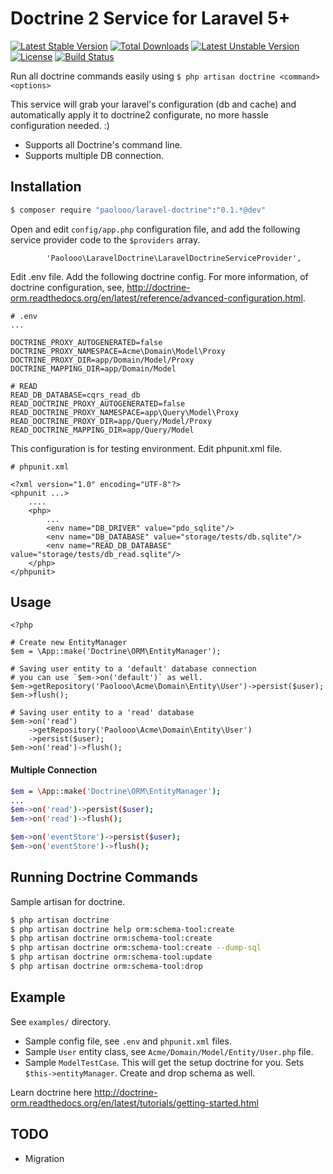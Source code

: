 # Doctrine 2 Service for Laravel 5+

[![Latest Stable Version](https://poser.pugx.org/paolooo/laravel-doctrine/v/stable.svg)](https://packagist.org/packages/paolooo/laravel-doctrine)
[![Total Downloads](https://poser.pugx.org/paolooo/laravel-doctrine/downloads.svg)](https://packagist.org/packages/paolooo/laravel-doctrine)
[![Latest Unstable Version](https://poser.pugx.org/paolooo/laravel-doctrine/v/unstable.svg)](https://packagist.org/packages/paolooo/laravel-doctrine)
[![License](https://poser.pugx.org/paolooo/laravel-doctrine/license.svg)](https://packagist.org/packages/paolooo/laravel-doctrine)
[![Build Status](https://travis-ci.org/paolooo/coffee-espresso-two-shots.svg?branch=master)](https://travis-ci.org/paolooo/coffee-espresso-two-shots)

Run all doctrine commands easily using `$ php artisan doctrine <command> <options>`

This service will grab your laravel's configuration (db and cache) and automatically apply it to doctrine2 configurate, no more hassle configuration needed. :)

* Supports all Doctrine's command line.
* Supports multiple DB connection.

## Installation

```bash
$ composer require "paolooo/laravel-doctrine":"0.1.*@dev"
```

Open and edit `config/app.php` configuration file, and add the following service provider code to the `$providers` array.

```
        'Paolooo\LaravelDoctrine\LaravelDoctrineServiceProvider',
```

Edit .env file. Add the following doctrine config. For more information,
of doctrine configuration, see, http://doctrine-orm.readthedocs.org/en/latest/reference/advanced-configuration.html.

```
# .env
...

DOCTRINE_PROXY_AUTOGENERATED=false
DOCTRINE_PROXY_NAMESPACE=Acme\Domain\Model\Proxy
DOCTRINE_PROXY_DIR=app/Domain/Model/Proxy
DOCTRINE_MAPPING_DIR=app/Domain/Model

# READ
READ_DB_DATABASE=cqrs_read_db
READ_DOCTRINE_PROXY_AUTOGENERATED=false
READ_DOCTRINE_PROXY_NAMESPACE=app\Query\Model\Proxy
READ_DOCTRINE_PROXY_DIR=app/Query/Model/Proxy
READ_DOCTRINE_MAPPING_DIR=app/Query/Model
```

This configuration is for testing environment. Edit phpunit.xml file.

```
# phpunit.xml

<?xml version="1.0" encoding="UTF-8"?>
<phpunit ...>
    ....
    <php>
        ...
        <env name="DB_DRIVER" value="pdo_sqlite"/>
        <env name="DB_DATABASE" value="storage/tests/db.sqlite"/>
        <env name="READ_DB_DATABASE" value="storage/tests/db_read.sqlite"/>
    </php>
</phpunit>
```

## Usage

```
<?php

# Create new EntityManager
$em = \App::make('Doctrine\ORM\EntityManager');

# Saving user entity to a 'default' database connection
# you can use `$em->on('default')` as well.
$em->getRepository('Paolooo\Acme\Domain\Entity\User')->persist($user);
$em->flush();

# Saving user entity to a 'read' database
$em->on('read')
    ->getRepository('Paolooo\Acme\Domain\Entity\User')
    ->persist($user);
$em->on('read')->flush();

```

#### Multiple Connection

```bash
$em = \App::make('Doctrine\ORM\EntityManager');
...
$em->on('read')->persist($user);
$em->on('read')->flush();

$em->on('eventStore')->persist($user);
$em->on('eventStore')->flush();
```

## Running Doctrine Commands

Sample artisan for doctrine.

```bash
$ php artisan doctrine
$ php artisan doctrine help orm:schema-tool:create
$ php artisan doctrine orm:schema-tool:create
$ php artisan doctrine orm:schema-tool:create --dump-sql
$ php artisan doctrine orm:schema-tool:update
$ php artisan doctrine orm:schema-tool:drop
```

## Example

See `examples/` directory.

* Sample config file, see `.env` and `phpunit.xml` files.
* Sample `User` entity class, see `Acme/Domain/Model/Entity/User.php` file.
* Sample `ModelTestCase`. This will get the setup doctrine for you. Sets `$this->entityManager`. Create and drop schema as well.

Learn doctrine here http://doctrine-orm.readthedocs.org/en/latest/tutorials/getting-started.html

## TODO

- Migration
